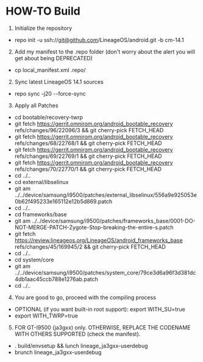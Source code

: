 # HOW-TO Build

1) Initialize the repository

- repo init -u ssh://git@github.com/LineageOS/android.git -b cm-14.1

2) Add my manifest to the .repo folder (don't worry about the alert you will get about being DEPRECATED)

- cp local_manifest.xml .repo/

2) Sync latest LineageOS 14.1 sources

- repo sync -j20 --force-sync

3) Apply all Patches

- cd bootable/recovery-twrp
- git fetch https://gerrit.omnirom.org/android_bootable_recovery refs/changes/96/22096/3 && git cherry-pick FETCH_HEAD
- git fetch https://gerrit.omnirom.org/android_bootable_recovery refs/changes/68/22768/1 && git cherry-pick FETCH_HEAD
- git fetch https://gerrit.omnirom.org/android_bootable_recovery refs/changes/69/22769/1 && git cherry-pick FETCH_HEAD
- git fetch https://gerrit.omnirom.org/android_bootable_recovery refs/changes/70/22770/1 && git cherry-pick FETCH_HEAD
- cd ../..
- cd external/libselinux
- git am ../../device/samsung/i9500/patches/external_libselinux/556a9e925053e0b62f495233e165112e12b5d869.patch
- cd ../..
- cd frameworks/base
- git am ../../device/samsung/i9500/patches/frameworks_base/0001-DO-NOT-MERGE-PATCH-Zygote-Stop-breaking-the-entire-s.patch
- git fetch https://review.lineageos.org/LineageOS/android_frameworks_base refs/changes/45/169945/2 && git cherry-pick FETCH_HEAD
- cd ../..
- cd system/core
- git am ../../device/samsung/i9500/patches/system_core/79ce3d6a96f3d381dc4db1aac45ccb788e1276ab.patch
- cd ../..

4) You are good to go, proceed with the compiling process

- OPTIONAL (if you want built-in root support): export WITH_SU=true
- export WITH_TWRP=true

5) FOR GT-I9500 (ja3gxx) only. OTHERWISE, REPLACE THE CODENAME WITH OTHERS SUPPORTED (check the manifest).

- . build/envsetup && lunch lineage_ja3gxx-userdebug
- brunch lineage_ja3gxx-userdebug
